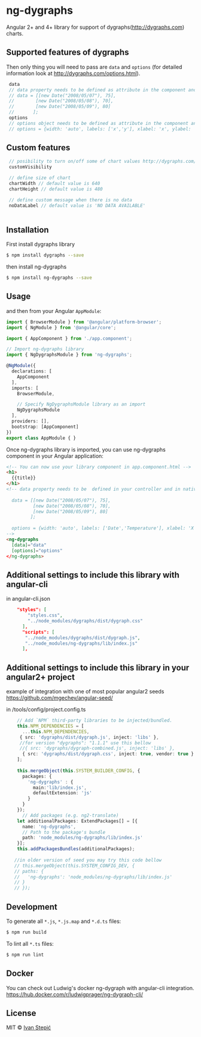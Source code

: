 # ng-dygraphs
Angular 2+ and 4+ library for support of dygraphs(http://dygraphs.com) charts.

## Supported features of dygraphs
Then only thing you will need to pass are `data` and `options` (for detailed information look at http://dygraphs.com/options.html).

 ```js
  data 
  // data property needs to be defined as attribute in the component and in native array format http://dygraphs.com/data.html#array
  // data = [[new Date("2008/05/07"), 75],
  //        [new Date("2008/05/08"), 70],
  //        [new Date("2008/05/09"), 80]
  //       ];
  options
  // options object needs to be defined as attribute in the component and consist of valid options http://dygraphs.com/options.html
  // options = {width: 'auto', labels: ['x','y'], xlabel: 'x', ylabel: 'y', animatedZooms: true, pointSize: 4}
```

## Custom features
 ```js
  // posibility to turn on/off some of chart values http://dygraphs.com/tests/visibility.html, default value is 'false'
  customVisibility

  // define size of chart
  chartWidth // default value is 640
  chartHeight // default value is 480

  // define custom message when there is no data
  noDataLabel // default value is 'NO DATA AVAILABLE'
  
```

## Installation

First install dygraphs library

```bash
$ npm install dygraphs --save
```
then install ng-dygraphs

```bash
$ npm install ng-dygraphs --save
```

## Usage
 
and then from your Angular `AppModule`:

```typescript
import { BrowserModule } from '@angular/platform-browser';
import { NgModule } from '@angular/core';

import { AppComponent } from './app.component';

// Import ng-dygraphs library
import { NgDygraphsModule } from 'ng-dygraphs';

@NgModule({
  declarations: [
    AppComponent
  ],
  imports: [
    BrowserModule,

    // Specify NgDygraphsModule library as an import
    NgDygraphsModule
  ],
  providers: [],
  bootstrap: [AppComponent]
})
export class AppModule { }
```

Once ng-dygraphs library is imported, you can use ng-dygraphs component in your Angular application:

```html
<!-- You can now use your library component in app.component.html -->
<h1>
  {{title}}
</h1>
<!-- data property needs to be  defined in your controller and in native array format http://dygraphs.com/data.html#array
  
  data = [[new Date("2008/05/07"), 75],
          [new Date("2008/05/08"), 70],
          [new Date("2008/05/09"), 80]
         ];
  
  options = {width: 'auto', labels: ['Date','Temperature'], xlabel: 'X label text', ylabel: 'Y label text', title: 'Working title :)', animatedZooms: true, pointSize: 4}
-->
<ng-dygraphs
  [data]="data"
  [options]="options"
</ng-dygraphs>
```

## Additional settings to include this library with angular-cli

in angular-cli.json
```json
    "styles": [
        "styles.css",
        "../node_modules/dygraphs/dist/dygraph.css"
      ],
      "scripts": [
       "../node_modules/dygraphs/dist/dygraph.js",
       "../node_modules/ng-dygraphs/lib/index.js"
      ],
```


## Additional settings to include this library in your angular2+ project
example of integration with one of most popular angular2 seeds https://github.com/mgechev/angular-seed/

in /tools/config/project.config.ts
```typescript
    // Add `NPM` third-party libraries to be injected/bundled.
    this.NPM_DEPENDENCIES = [
      ...this.NPM_DEPENDENCIES,
     { src: 'dygraphs/dist/dygraph.js', inject: 'libs' },
     //for version "dygraphs": "1.1.1" use this bellow
     //{ src: 'dygraphs/dygraph-combined.js', inject: 'libs' },
      { src: 'dygraphs/dist/dygraph.css', inject: true, vendor: true }
    ];
    
    this.mergeObject(this.SYSTEM_BUILDER_CONFIG, {
      packages: {
        'ng-dygraphs' : {
          main:'lib/index.js',
          defaultExtension: 'js'
        }
      }
    });
      // Add packages (e.g. ng2-translate)
    let additionalPackages: ExtendPackages[] = [{
      name: 'ng-dygraphs',
      // Path to the package's bundle
      path: 'node_modules/ng-dygraphs/lib/index.js'
    }];
    this.addPackagesBundles(additionalPackages);
    
   //in older version of seed you may try this code bellow 
   // this.mergeObject(this.SYSTEM_CONFIG_DEV, {
   // paths: {
   //   'ng-dygraphs': 'node_modules/ng-dygraphs/lib/index.js'
   // }
   // });
```

## Development

To generate all `*.js`, `*.js.map` and `*.d.ts` files:

```bash
$ npm run build
```

To lint all `*.ts` files:

```bash
$ npm run lint
```

## Docker

You can check out Ludwig's docker ng-dygraph with angular-cli integration.
https://hub.docker.com/r/ludwigprager/ng-dygraph-cli/


## License

MIT © [Ivan Stepić](stepicivan@gmail.com)
